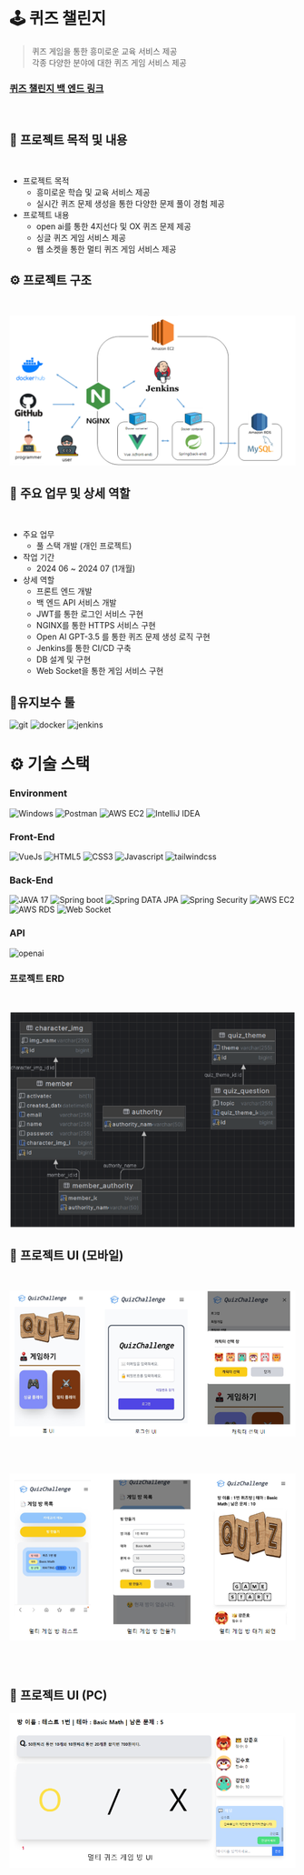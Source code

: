 # 🕹 퀴즈 챌린지


> 퀴즈 게임을 통한 흥미로운 교육 서비스 제공 </br>
> 각종 다양한 분야에 대한 퀴즈 게임 서비스 제공 </br>

### [퀴즈 챌린지 백 엔드 링크](https://github.com/0320kangk/quiz_challenge_back.git)
</br>



## 📕 프로젝트 목적 및 내용

</br>

+ 프로젝트 목적
    + 흥미로운 학습 및 교육 서비스 제공
    + 실시간 퀴즈 문제 생성을 통한 다양한 문제 풀이 경험 제공
+ 프로젝트 내용
    + open ai를 통한 4지선다 및 OX 퀴즈 문제 제공
    + 싱글 퀴즈 게임 서비스 제공
    + 웹 소켓을 통한 멀티 퀴즈 게임 서비스 제공

## ⚙ 프로젝트 구조
</br>

![project_structure.png](readMeImg/project_structure.png)

## 📝 주요 업무 및 상세 역할
</br>



+ 주요 업무
    + 풀 스택 개발 (개인 프로젝트)
+ 작업 기간
    + 2024 06 ~ 2024 07 (1개월)
+ 상세 역할
    + 프론트 엔드 개발
    + 백 엔드 API 서비스 개발
    + JWT를 통한 로그인 서비스 구현
    + NGINX를 통한 HTTPS 서비스 구현
    + Open AI GPT-3.5 를 통한 퀴즈 문제 생성 로직 구현
    + Jenkins를 통한 CI/CD 구축
    + DB 설계 및 구현
    + Web Socket을 통한 게임 서비스 구현



## 🤝유지보수 툴
![git](https://img.shields.io/badge/Git-red?style=for-the-badge&logo=Git&logoColor=white)
![docker](https://img.shields.io/badge/docker-blue?style=for-the-badge&logo=Docker&logoColor=white)
![jenkins](https://img.shields.io/badge/jenkins-red?style=for-the-badge&logo=Jenkins&logoColor=white)

# ⚙️ 기술 스택

### Environment
![Windows](https://img.shields.io/badge/WINDOW-blue?style=for-the-badge&logo=Windows&logoColor=white)
![Postman](https://img.shields.io/badge/POSTMAN-orange?style=for-the-badge&logo=Postman&logoColor=white)
![AWS EC2](https://img.shields.io/badge/AMAZON_AWS-black?style=for-the-badge&logo=Amazon-AWS&logoColor=white)
![IntelliJ IDEA](https://img.shields.io/badge/Intellij-black?style=for-the-badge&logo=IntelliJ-IDEA&logoColor=white)

### Front-End
![VueJs](https://img.shields.io/badge/Vue.js-005F0F?style=for-the-badge&logo=Vue.js&logoColor=white)
![HTML5](https://img.shields.io/badge/html5-E34F26?style=for-the-badge&logo=html5&logoColor=white)
![CSS3](https://img.shields.io/badge/css3-1572B6?style=for-the-badge&logo=CSS3&logoColor=white)
![Javascript](https://img.shields.io/badge/javascript-F7DF1E?style=for-the-badge&logo=javascript&logoColor=white)
![tailwindcss](https://img.shields.io/badge/tailwindcss-blue?style=for-the-badge&logo=tailwindcss&logoColor=white)


### Back-End
![JAVA 17](https://img.shields.io/badge/JAVA_17-blue?style=for-the-badge)
![Spring boot](https://img.shields.io/badge/spring_boot-6DB33F?style=for-the-badge&logo=springboot&logoColor=white)
![Spring DATA JPA](https://img.shields.io/badge/spring_data_jpa-6DB33F?style=for-the-badge)
![Spring Security](https://img.shields.io/badge/spring_Security-6DB33F?style=for-the-badge&logo=Spring-Security&logoColor=white)
![AWS EC2](https://img.shields.io/badge/AWS_EC2-orange?style=for-the-badge&logo=Amazon-EC2&logoColor=white)
![AWS RDS](https://img.shields.io/badge/AWS_RDS-527FFF?style=for-the-badge&logo=Amazon-RDS&logoColor=white)
![Web Socket](https://img.shields.io/badge/Web_socket-black?style=for-the-badge)

### API
![openai](https://img.shields.io/badge/open_ai-412991?style=for-the-badge&logo=openai&logoColor=white)

### 프로젝트 ERD
</br>

![project_erd.png](readMeImg/project_erd.png)

## 📱 프로젝트 UI (모바일)
</br>

![proejct_UI_1](readMeImg/project_ui_1.png)

</br></br>

![proejct_ui_2](readMeImg/project_ui_2.png)

</br></br>

## 📱 프로젝트 UI (PC)

![proejct_ui_3](readMeImg/project_ui_3.png)